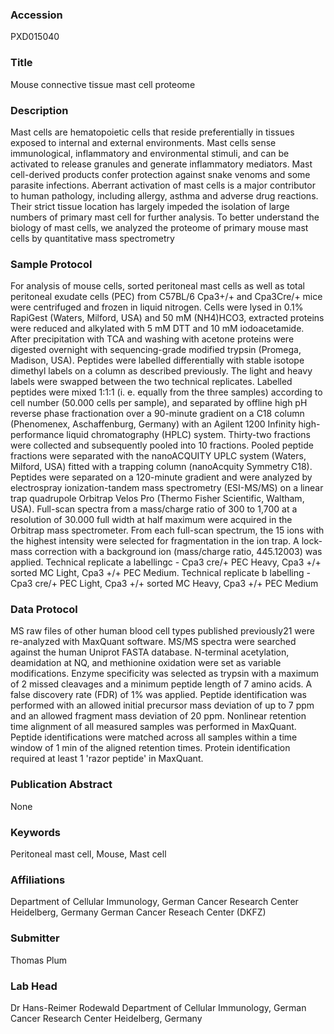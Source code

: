 ### Accession
PXD015040

### Title
Mouse connective tissue mast cell proteome

### Description
Mast cells are hematopoietic cells that reside preferentially in tissues exposed to internal and external environments. Mast cells sense immunological, inflammatory and environmental stimuli, and can be activated to release granules and generate inflammatory mediators. Mast cell-derived products confer protection against snake venoms and some parasite infections. Aberrant activation of mast cells is a major contributor to human pathology, including allergy, asthma and adverse drug reactions. Their strict tissue location has largely impeded the isolation of large numbers of primary mast cell for further analysis. To better understand the biology of mast cells, we analyzed the proteome of primary mouse mast cells by quantitative mass spectrometry

### Sample Protocol
For analysis of mouse cells, sorted peritoneal mast cells as well as total peritoneal exudate cells (PEC) from C57BL/6 Cpa3+/+ and Cpa3Cre/+ mice were centrifuged and frozen in liquid nitrogen. Cells were lysed in 0.1% RapiGest (Waters, Milford, USA) and 50 mM (NH4)HCO3, extracted proteins were reduced and alkylated with 5 mM DTT and 10 mM iodoacetamide. After precipitation with TCA and washing with acetone proteins were digested overnight with sequencing-grade modified trypsin (Promega, Madison, USA). Peptides were labelled differentially with stable isotope dimethyl labels on a column as described previously. The light and heavy labels were swapped between the two technical replicates. Labelled peptides were mixed 1:1:1 (i. e. equally from the three samples) according to cell number (50.000 cells per sample), and separated by offline high pH reverse phase fractionation over a 90-minute gradient on a C18 column (Phenomenex, Aschaffenburg, Germany) with an Agilent 1200 Infinity high-performance liquid chromatography (HPLC) system. Thirty-two fractions were collected and subsequently pooled into 10 fractions. Pooled peptide fractions were separated with the nanoACQUITY UPLC system (Waters, Milford, USA) fitted with a trapping column (nanoAcquity Symmetry C18). Peptides were separated on a 120-minute gradient and were analyzed by electrospray ionization-tandem mass spectrometry (ESI-MS/MS) on a linear trap quadrupole Orbitrap Velos Pro (Thermo Fisher Scientific, Waltham, USA). Full-scan spectra from a mass/charge ratio of 300 to 1,700 at a resolution of 30.000 full width at half maximum were acquired in the Orbitrap mass spectrometer. From each full-scan spectrum, the 15 ions with the highest intensity were selected for fragmentation in the ion trap. A lock-mass correction with a background ion (mass/charge ratio, 445.12003) was applied. Technical replicate a labellingc - Cpa3 cre/+ PEC Heavy, Cpa3 +/+ sorted MC Light, Cpa3 +/+ PEC Medium. Technical replicate b labelling - Cpa3 cre/+ PEC Light, Cpa3 +/+ sorted MC Heavy, Cpa3 +/+ PEC Medium

### Data Protocol
MS raw files of other human blood cell types published previously21 were re-analyzed with MaxQuant software. MS/MS spectra were searched against the human Uniprot FASTA database. N-terminal acetylation, deamidation at NQ, and methionine oxidation were set as variable modifications. Enzyme specificity was selected as trypsin with a maximum of 2 missed cleavages and a minimum peptide length of 7 amino acids. A false discovery rate (FDR) of 1% was applied. Peptide identification was performed with an allowed initial precursor mass deviation of up to 7 ppm and an allowed fragment mass deviation of 20 ppm. Nonlinear retention time alignment of all measured samples was performed in MaxQuant. Peptide identifications were matched across all samples within a time window of 1 min of the aligned retention times. Protein identification required at least 1 'razor peptide' in MaxQuant.

### Publication Abstract
None

### Keywords
Peritoneal mast cell, Mouse, Mast cell

### Affiliations
Department of Cellular Immunology, German Cancer Research Center Heidelberg, Germany
German Cancer Reseach Center (DKFZ)

### Submitter
Thomas Plum

### Lab Head
Dr Hans-Reimer Rodewald
Department of Cellular Immunology, German Cancer Research Center Heidelberg, Germany


